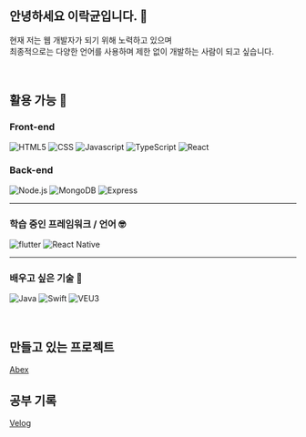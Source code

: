 ## 안녕하세요 이락균입니다. 👋

현재 저는 웹 개발자가 되기 위해 노력하고 있으며  
최종적으로는 다양한 언어를 사용하며 제한 없이 개발하는 사람이 되고 싶습니다.


<br/>

## 활용 가능 🤟  
### Front-end 
![HTML5](https://img.shields.io/badge/HTML5-FFF?style=for-the-badge&logo=HTML5)
![CSS](https://img.shields.io/badge/CSS3-1965E2?style=for-the-badge&logo=css3)
![Javascript](https://img.shields.io/badge/Javascript-CE4124?style=for-the-badge&logo=javascript)
![TypeScript](https://img.shields.io/badge/Typescript-FFF?style=for-the-badge&logo=typescript)
![React](https://img.shields.io/badge/React-237BF3?style=for-the-badge&logo=React)

### Back-end
![Node.js](https://img.shields.io/badge/Node.js-fff?style=for-the-badge&logo=node.js)
![MongoDB](https://img.shields.io/badge/mongo%20db-1A8C45?style=for-the-badge&logo=mongodb)
![Express](https://img.shields.io/badge/express-5E0340?style=for-the-badge&logo=express)

---

### 학습 중인 프레임워크 / 언어 🤓
![flutter](https://img.shields.io/badge/flutter-2278ec?style=for-the-badge&logo=flutter)
![React Native](https://img.shields.io/badge/React%20Native-2233ec?style=for-the-badge&logo=React-Native)

---

### 배우고 싶은 기술 🧩
![Java](https://img.shields.io/badge/Java-FFF?style=for-the-badge&logo=java)
![Swift](https://img.shields.io/badge/Swift-fff?style=for-the-badge&logo=swift)
![VEU3](https://img.shields.io/badge/Vue3-FFF?style=for-the-badge&logo=vue.js)

<br/>

## 만들고 있는 프로젝트
[Abex](https://github.com/Newbie-Alert/abex)


## 공부 기록
[Velog](https://velog.io/@choonsik0324)
<!--
**Newbie-Alert/Newbie-Alert** is a ✨ _special_ ✨ repository because its `README.md` (this file) appears on your GitHub profile.

Here are some ideas to get you started:

- 🔭 I’m currently working on ...
- 🌱 I’m currently learning ...
- 👯 I’m looking to collaborate on ...
- 🤔 I’m looking for help with ...
- 💬 Ask me about ...
- 📫 How to reach me: ...
- 😄 Pronouns: ...
- ⚡ Fun fact: ...
-->
